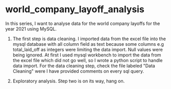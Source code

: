 # world_company_layoff_analysis
In this series, I want to analyse data for the world company layoffs for the year 2021 using MySQL.

1. The first step is data cleaning. 
   I imported data from the excel file into the mysql database with all column field as text  because some columns e.g total_laid_off as integers were limiting the    data import. Null values were being ignored. At first I used mysql workbench to import the data from the excel file which did not go well, so I wrote a python 
   script to handle data import.
   For the data cleaning step, check the file labeled "Data Cleaning" were I have provided comments on every sql query.

2. Exploratory analysis.
   Step two is on its way, hang on.
   
